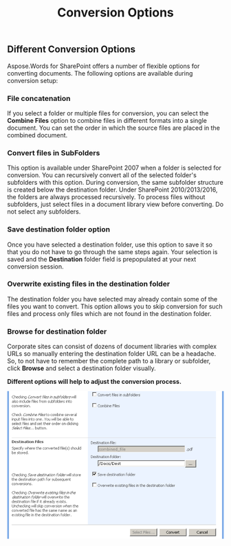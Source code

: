﻿---
title: Conversion Options
second_title: Aspose.Words for SharePoint
articleTitle: Conversion Options
linktitle: Conversion Options
description: "List of file conversion options of the Aspose.Words for SharePoint."
type: docs
weight: 20
url: /sharepoint/conversion-options/
---

## Different Conversion Options

Aspose.Words for SharePoint offers a number of flexible options for converting documents. The following options are available during conversion setup:

### File concatenation

If you select a folder or multiple files for conversion, you can select the **Combine Files** option to combine files in different formats into a single document. You can set the order in which the source files are placed in the combined document.

### Convert files in SubFolders

This option is available under SharePoint 2007 when a folder is selected for conversion. You can recursively convert all of the selected folder's subfolders with this option. During conversion, the same subfolder structure is created below the destination folder. Under SharePoint 2010/2013/2016, the folders are always processed recursively. To process files without subfolders, just select files in a document library view before converting. Do not select any subfolders.

### Save destination folder option

Once you have selected a destination folder, use this option to save it so that you do not have to go through the same steps again. Your selection is saved and the **Destination** folder field is prepopulated at your next conversion session.

### Overwrite existing files in the destination folder

The destination folder you have selected may already contain some of the files you want to convert. This option allows you to skip conversion for such files and process only files which are not found in the destination folder.

### Browse for destination folder

Corporate sites can consist of dozens of document libraries with complex URLs so manually entering the destination folder URL can be a headache. So, to not have to remember the complete path to a library or subfolder, click **Browse** and select a destination folder visually. 



**Different options will help to adjust the conversion process.** 

![todo:image_alt_text](conversion-options-1.png)
